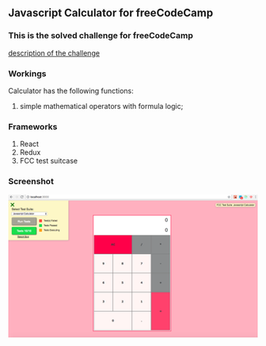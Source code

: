 ## Javascript Calculator for freeCodeCamp

### This is the solved challenge for freeCodeCamp

[description of the challenge](https://learn.freecodecamp.org/front-end-libraries/front-end-libraries-projects/build-a-javascript-calculator/)

### Workings

Calculator has the following functions:

1. simple mathematical operators with formula logic;

### Frameworks

1. React
2. Redux
3. FCC test suitcase

### Screenshot

![javascript-calculator](https://github.com/lidia-saf/freecodecamp/blob/master/javascript-calculator/screenshot1.png)